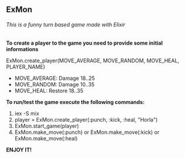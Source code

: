 ## ExMon 

###### This is a funny turn based game made with Elixir


**To create a player to the game you need to provide some initial informations**

ExMon.create_player(MOVE_AVERAGE, MOVE_RANDOM, MOVE_HEAL, PLAYER_NAME)

* MOVE_AVERAGE: Damage  18..25
* MOVE_RANDOM:  Damage  10..35
* MOVE_HEAL:    Restore 18..35

**To run/test the game execute the following commands:**

1. iex -S mix
2. player = ExMon.create_player(:punch, :kick, :heal, "Horla") 
3. ExMon.start_game(player)
4. ExMon.make_move(:punch) or ExMon.make_move(:kick) or ExMon.make_move(:heal)

**ENJOY IT!**
